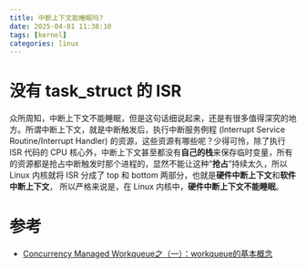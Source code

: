 ```yaml
---
title: 中断上下文能睡眠吗?
date: 2025-04-01 11:38:10
tags: [kernel]
categories: linux
---
```


# 没有 task_struct 的 ISR 

众所周知，中断上下文不能睡眠，但是这句话细说起来，还是有很多值得深究的地方。所谓中断上下文，就是中断触发后，执行中断服务例程 (Interrupt Service Routine/Interrupt Handler) 的资源，这些资源有哪些呢？少得可怜，除了执行 ISR 代码的 CPU 核心外，中断上下文甚至都没有**自己的栈**来保存临时变量，所有的资源都是抢占中断触发时那个进程的，显然不能让这种“**抢占**”持续太久，所以 Linux 内核就将 ISR 分成了 top 和 bottom 两部分，也就是**硬件中断上下文**和**软件中断上下文**， 所以严格来说是，在 Linux 内核中，**硬件中断上下文不能睡眠**。

<!--more-->

# 参考

- [Concurrency Managed Workqueue之（一）：workqueue的基本概念](http://www.wowotech.net/irq_subsystem/workqueue.html)
